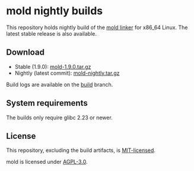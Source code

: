 # mold nightly builds

This repository holds nightly build of the
[mold linker](https://github.com/rui314/mold) for x86_64 Linux. The latest
stable release is also available.

## Download

- Stable (1.9.0):
[mold-1.9.0.tar.gz](https://github.com/ZhongRuoyu/mold-nightly/raw/build/mold-1.9.0.tar.gz)
- Nightly (latest commit):
[mold-nightly.tar.gz](https://github.com/ZhongRuoyu/mold-nightly/raw/build/mold-nightly.tar.gz)

Build logs are available on the
[build](https://github.com/ZhongRuoyu/mold-nightly/tree/build) branch.

## System requirements

The builds only require glibc 2.23 or newer.

## License

This repository, excluding the build artifacts, is [MIT-licensed](LICENSE).

mold is licensed under
[AGPL-3.0](https://github.com/rui314/mold/blob/main/LICENSE).
